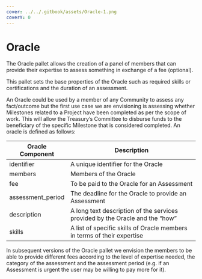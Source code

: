 ```yaml
---
cover: ../../.gitbook/assets/Oracle-1.png
coverY: 0
---
```


# Oracle

The Oracle pallet allows the creation of a panel of members that can provide their expertise to assess something in exchange of a fee (optional).

This pallet sets the base properties of the Oracle such as required skills or certifications and the duration of an assessment.

An Oracle could be used by a member of any Community to assess any fact/outcome but the first use case we are envisioning is assessing whether Milestones related to a Project have been completed as per the scope of work. This will allow the Treasury’s Committee to disburse funds to the beneficiary of the specific Milestone that is considered completed. An oracle is defined as follows:

| Oracle Component   | Description                                                                  |
| ------------------ | ---------------------------------------------------------------------------- |
| identifier         | A unique identifier for the Oracle                                           |
| members            | Members of the Oracle                                                        |
| fee                | To be paid to the Oracle for an Assessment                                   |
| assessment\_period | The deadline for the Oracle to provide an Assessment                         |
| description        | A long text description of the services provided by the Oracle and the “how” |
| skills             | A list of specific skills of Oracle members in terms of their expertise      |

In subsequent versions of the Oracle pallet we envision the members to be able to provide different fees according to the level of expertise needed, the category of the assessment and the assessment period (e.g. if an Assessment is urgent the user may be willing to pay more for it).

<figure><img src="https://lh5.googleusercontent.com/UDP-J3rXhDG6cy9RPO939gGmuNnyqyW2O68XN4bj4qYkyM4Z8lrmZlfjdDnsi0fWrhX1swwQ49zvINypRpb21Par9cSZ2wk4Nnq_Qd3U4gBGCskw-bMTEZLN_nWJ7ISCGY_kFwauaWNo4_kHMbJSencMzeZgeAhhTIDGRcQi2oYOVcNF3oYXdURFvidrZQ" alt=""><figcaption></figcaption></figure>
